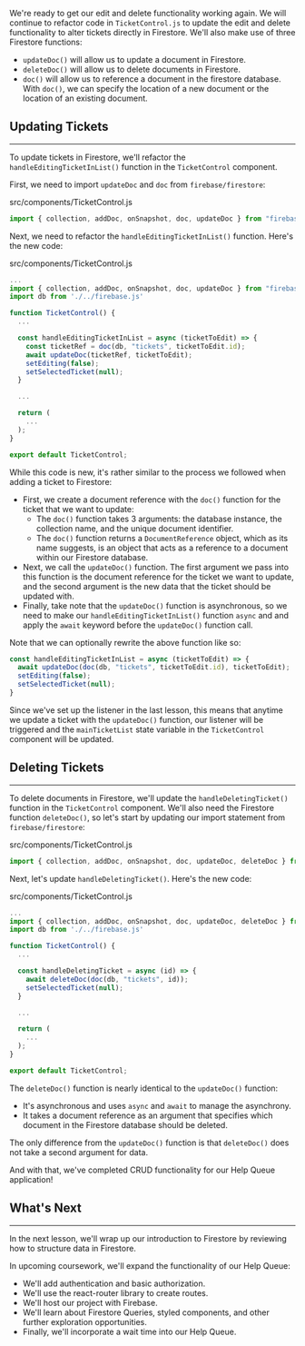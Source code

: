 We're ready to get our edit and delete functionality working again. We will continue to refactor code in `TicketControl.js` to update the edit and delete functionality to alter tickets directly in Firestore. We'll also make use of three Firestore functions:

* `updateDoc()` will allow us to update a document in Firestore.
* `deleteDoc()` will allow us to delete documents in Firestore. 
* `doc()` will allow us to reference a document in the firestore database. With `doc()`, we can specify the location of a new document or the location of an existing document.

## Updating Tickets
---

To update tickets in Firestore, we'll refactor the `handleEditingTicketInList()` function in the `TicketControl` component. 

First, we need to import `updateDoc` and `doc` from `firebase/firestore`:

<div class="filename">src/components/TicketControl.js</div>

```js
import { collection, addDoc, onSnapshot, doc, updateDoc } from "firebase/firestore";
```

Next, we need to refactor the `handleEditingTicketInList()` function. Here's the new code:

<div class="filename">src/components/TicketControl.js</div>

```js
...
import { collection, addDoc, onSnapshot, doc, updateDoc } from "firebase/firestore";
import db from './../firebase.js'

function TicketControl() {
  ...

  const handleEditingTicketInList = async (ticketToEdit) => {
    const ticketRef = doc(db, "tickets", ticketToEdit.id);
    await updateDoc(ticketRef, ticketToEdit);
    setEditing(false);
    setSelectedTicket(null);
  }

  ...

  return (
    ...
  );
}

export default TicketControl;
```

While this code is new, it's rather similar to the process we followed when adding a ticket to Firestore:
 
* First, we create a document reference with the `doc()` function for the ticket that we want to update:
  * The `doc()` function takes 3 arguments: the database instance, the collection name, and the unique document identifier.
  * The `doc()` function returns a `DocumentReference` object, which as its name suggests, is an object that acts as a reference to a document within our Firestore database. 
* Next, we call the `updateDoc()` function. The first argument we pass into this function is the document reference for the ticket we want to update, and the second argument is the new data that the ticket should be updated with.
* Finally, take note that the `updateDoc()` function is asynchronous, so we need to make our `handleEditingTicketInList()` function `async` and and apply the `await` keyword before the `updateDoc()` function call.

Note that we can optionally rewrite the above function like so:

```js
const handleEditingTicketInList = async (ticketToEdit) => {
  await updateDoc(doc(db, "tickets", ticketToEdit.id), ticketToEdit);
  setEditing(false);
  setSelectedTicket(null);
}
```

Since we've set up the listener in the last lesson, this means that anytime we update a ticket with the `updateDoc()` function, our listener will be triggered and the `mainTicketList` state variable in the `TicketControl` component will be updated.

## Deleting Tickets
---

To delete documents in Firestore, we'll update the `handleDeletingTicket()` function in the `TicketControl` component. We'll also need the Firestore function `deleteDoc()`, so let's start by updating our import statement from `firebase/firestore`:

<div class="filename">src/components/TicketControl.js</div>

```js
import { collection, addDoc, onSnapshot, doc, updateDoc, deleteDoc } from "firebase/firestore";
```

Next, let's update `handleDeletingTicket()`. Here's the new code:

<div class="filename">src/components/TicketControl.js</div>

```js
...
import { collection, addDoc, onSnapshot, doc, updateDoc, deleteDoc } from "firebase/firestore";
import db from './../firebase.js'

function TicketControl() {
  ...

  const handleDeletingTicket = async (id) => {
    await deleteDoc(doc(db, "tickets", id));
    setSelectedTicket(null);
  } 

  ...

  return (
    ...
  );
}

export default TicketControl;
```

The `deleteDoc()` function is nearly identical to the `updateDoc()` function:

* It's asynchronous and uses `async` and `await` to manage the asynchrony.
* It takes a document reference as an argument that specifies which document in the Firestore database should be deleted. 

The only difference from the `updateDoc()` function is that `deleteDoc()` does not take a second argument for data.

And with that, we've completed CRUD functionality for our Help Queue application! 

## What's Next
---

In the next lesson, we'll wrap up our introduction to Firestore by reviewing how to structure data in Firestore.

In upcoming coursework, we'll expand the functionality of our Help Queue: 

* We'll add authentication and basic authorization.
* We'll use the react-router library to create routes.
* We'll host our project with Firebase.
* We'll learn about Firestore Queries, styled components, and other further exploration opportunities.
* Finally, we'll incorporate a wait time into our Help Queue. 

